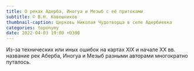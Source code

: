 ```yaml
---
title: О реках Адерба, Иногуа и Мезыб с её притоками
subtitle: © В.Н. Ковешников
thumbnail-caption: Церковь Николая Чудотворца в селе Адербиевка
categories: toponymy
date: 2022-04-03 19:00 +0300
---
```

Из-за технических или иных ошибок на картах ХIХ и начале ХХ вв. название рек Аберба, Иногуа и Мезыб разными авторами многократно путалось.
